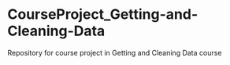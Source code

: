# CourseProject_Getting-and-Cleaning-Data
Repository for course project in Getting and Cleaning Data course
